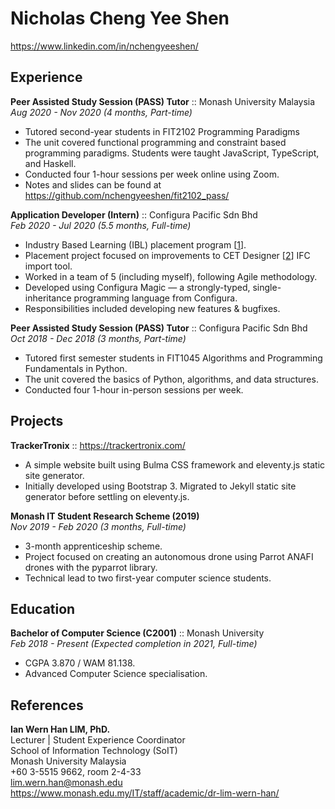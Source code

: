 # Nicholas Cheng Yee Shen
<https://www.linkedin.com/in/nchengyeeshen/>

## Experience

**Peer Assisted Study Session (PASS) Tutor** :: Monash University Malaysia\
_Aug 2020 - Nov 2020 (4 months, Part-time)_
* Tutored second-year students in FIT2102 Programming Paradigms
* The unit covered functional programming and constraint based programming paradigms. Students were taught JavaScript, TypeScript, and Haskell.
* Conducted four 1-hour sessions per week online using Zoom.
* Notes and slides can be found at <https://github.com/nchengyeeshen/fit2102_pass/>

**Application Developer (Intern)** :: Configura Pacific Sdn Bhd\
_Feb 2020 - Jul 2020 (5.5 months, Full-time)_
* Industry Based Learning (IBL) placement program [[1]].
* Placement project focused on improvements to CET Designer [[2]] IFC import tool.
* Worked in a team of 5 (including myself), following Agile methodology.
* Developed using Configura Magic &mdash; a strongly-typed, single-inheritance programming language from Configura.
* Responsibilities included developing new features & bugfixes.

**Peer Assisted Study Session (PASS) Tutor** :: Configura Pacific Sdn Bhd\
_Oct 2018 - Dec 2018 (3 months, Part-time)_
* Tutored first semester students in FIT1045 Algorithms and Programming Fundamentals in Python.
* The unit covered the basics of Python, algorithms, and data structures.
* Conducted four 1-hour in-person sessions per week.

## Projects

**TrackerTronix** :: <https://trackertronix.com/>
* A simple website built using Bulma CSS framework and eleventy.js static site generator.
* Initially developed using Bootstrap 3. Migrated to Jekyll static site generator before settling on eleventy.js.

**Monash IT Student Research Scheme (2019)**\
_Nov 2019 - Feb 2020 (3 months, Full-time)_
* 3-month apprenticeship scheme.
* Project focused on creating an autonomous drone using Parrot ANAFI drones with the pyparrot library.
* Technical lead to two first-year computer science students.

## Education

**Bachelor of Computer Science (C2001)** :: Monash University\
_Feb 2018 - Present (Expected completion in 2021, Full-time)_
* CGPA 3.870 / WAM 81.138.
* Advanced Computer Science specialisation.

## References

**Ian Wern Han LIM, PhD.**\
Lecturer | Student Experience Coordinator\
School of Information Technology (SoIT)\
Monash University Malaysia\
+60 3-5515 9662, room 2-4-33\
<lim.wern.han@monash.edu>\
<https://www.monash.edu.my/IT/staff/academic/dr-lim-wern-han/>

[1]: https://www.monash.edu/it/future-students/industry-experience/industry-based-learning
[2]: https://www.configura.com/products/cet-designer
